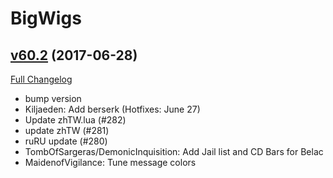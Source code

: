 # BigWigs

## [v60.2](https://github.com/BigWigsMods/BigWigs/tree/v60.2) (2017-06-28)
[Full Changelog](https://github.com/BigWigsMods/BigWigs/compare/v60.1...v60.2)

- bump version  
- Kiljaeden: Add berserk (Hotfixes: June 27)  
- Update zhTW.lua (#282)  
- update zhTW (#281)  
- ruRU update (#280)  
- TombOfSargeras/DemonicInquisition: Add Jail list and CD Bars for Belac  
- MaidenofVigilance: Tune message colors  
